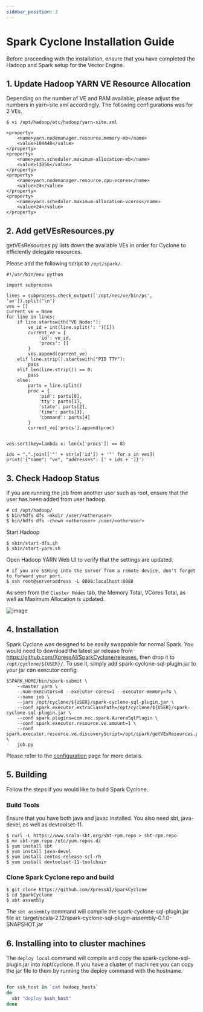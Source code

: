 ```yaml
---
sidebar_position: 3
---
```

# Spark Cyclone Installation Guide


Before proceeding with the installation, ensure that you have completed the Hadoop and Spark setup for the Vector Engine.

## 1. Update Hadoop YARN VE Resource Allocation

Depending on the number of VE and RAM available, please adjust the numbers in yarn-site.xml accordingly. The following configurations was for 2 VEs.

	$ vi /opt/hadoop/etc/hadoop/yarn-site.xml

	<property>
        <name>yarn.nodemanager.resource.memory-mb</name>
        <value>104448</value>
    </property> 
    <property>
        <name>yarn.scheduler.maximum-allocation-mb</name>
        <value>13056</value>
    </property>
    <property>
        <name>yarn.nodemanager.resource.cpu-vcores</name>
        <value>24</value>
    </property>
    <property>
        <name>yarn.scheduler.maximum-allocation-vcores</name>
        <value>24</value>
    </property>

## 2. Add getVEsResources.py

getVEsResources.py lists down the available VEs in order for Cyclone to efficiently delegate resources.

Please add the following script to `/opt/spark/`.


```
#!/usr/bin/env python

import subprocess

lines = subprocess.check_output(['/opt/nec/ve/bin/ps', 'ax']).split('\n')
ves = []
current_ve = None
for line in lines:
    if line.startswith("VE Node:"):
        ve_id = int(line.split(': ')[1])
        current_ve = {
            'id': ve_id,
            'procs': []
        }
        ves.append(current_ve)
    elif line.strip().startswith("PID TTY"):
        pass
    elif len(line.strip()) == 0:
        pass
    else:
        parts = line.split()
        proc = {
            'pid': parts[0],
            'tty': parts[1],
            'state': parts[2],
            'time': parts[3],
            'command': parts[4]
        }
        current_ve['procs'].append(proc)


ves.sort(key=lambda x: len(x['procs']) == 8)

ids = ",".join(['"' + str(x['id']) + '"' for x in ves])
print('{"name": "ve", "addresses": [' + ids + ']}')
```

## 3. Check Hadoop Status

If you are running the job from another user such as root, ensure that the user has been added from user hadoop.

    # cd /opt/hadoop/
	$ bin/hdfs dfs -mkdir /user/<otheruser>
	$ bin/hdfs dfs -chown <otheruser> /user/<otheruser>

Start Hadoop

    $ sbin/start-dfs.sh
    $ sbin/start-yarn.sh

Open Hadoop YARN Web UI to verify that the settings are updated. 

    # if you are SSHing into the server from a remote device, don't forget to forward your port.
    $ ssh root@serveraddress -L 8088:localhost:8088 

As seen from the ```Cluster Nodes``` tab, the Memory Total, VCores Total, as well as Maximum Allocation is updated.

![image](https://user-images.githubusercontent.com/68586800/137414646-4ce66a4e-2f4f-4817-a5a1-686ab349a2a3.png)


## 4. Installation

Spark Cyclone was designed to be easily swappable for normal Spark. You would need to download the latest jar release from https://github.com/XpressAI/SparkCyclone/releases, then drop it to `/opt/cyclone/${USER}/`.
To use it, simply add spark-cyclone-sql-plugin.jar to your jar can executor config: 
```
$SPARK_HOME/bin/spark-submit \
    --master yarn \
    --num-executors=8 --executor-cores=1 --executor-memory=7G \
    --name job \
    --jars /opt/cyclone/${USER}/spark-cyclone-sql-plugin.jar \
    --conf spark.executor.extraClassPath=/opt/cyclone/${USER}/spark-cyclone-sql-plugin.jar \
    --conf spark.plugins=com.nec.spark.AuroraSqlPlugin \
    --conf spark.executor.resource.ve.amount=1 \
    --conf spark.executor.resource.ve.discoveryScript=/opt/spark/getVEsResources.py \
    job.py
```
Please refer to the [configuration](https://www.sparkcyclone.io/docs/configuration/spark-cyclone-configuration) page for more details.


## 5. Building
Follow the steps if you would like to build Spark Cyclone.
### Build Tools

Ensure that you have both java and javac installed. You also need sbt, java-devel, as well as devtoolset-11.

	$ curl -L https://www.scala-sbt.org/sbt-rpm.repo > sbt-rpm.repo
	$ mv sbt-rpm.repo /etc/yum.repos.d/
	$ yum install sbt
	$ yum install java-devel
    $ yum install centos-release-scl-rh
    $ yum install devtoolset-11-toolchain

### Clone Spark Cyclone repo and build

	$ git clone https://github.com/XpressAI/SparkCyclone
	$ cd SparkCyclone
	$ sbt assembly

The `sbt assembly` command will compile the spark-cyclone-sql-plugin.jar file at:
    target/scala-2.12/spark-cyclone-sql-plugin-assembly-0.1.0-SNAPSHOT.jar

## 6. Installing into to cluster machines

The `deploy local` command will compile and copy the spark-cyclone-sql-plugin.jar into /opt/cyclone.  If you have a 
cluster of machines you can copy the jar file to them by running the deploy command with the hostname.

```bash

for ssh_host in `cat hadoop_hosts`
do
  sbt "deploy $ssh_host"
done
```
